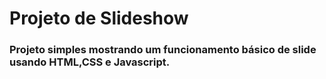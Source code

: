 # Projeto de Slideshow

### Projeto simples mostrando um funcionamento básico de slide usando HTML,CSS e Javascript.
